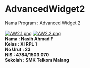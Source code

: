 # AdvancedWidget2

Nama Program : Advanced Widget 2
<br>
<br>
[![AW2.1.png](https://s13.postimg.org/tm51rwhzr/AW2_1.png)](https://postimg.org/image/db4xvl5hv/)
[![AW2.2.png](https://s10.postimg.org/kobtqmvyx/AW2_2.png)](https://postimg.org/image/vb5mw2445/)
<br>
<b>Nama : Nasih Ahmad F <br>
Kelas : XI RPL 1 <br>
No Urut : 23 <br>
NIS : 4784/1503.070 <br>
Sekolah : SMK Telkom Malang</b>
